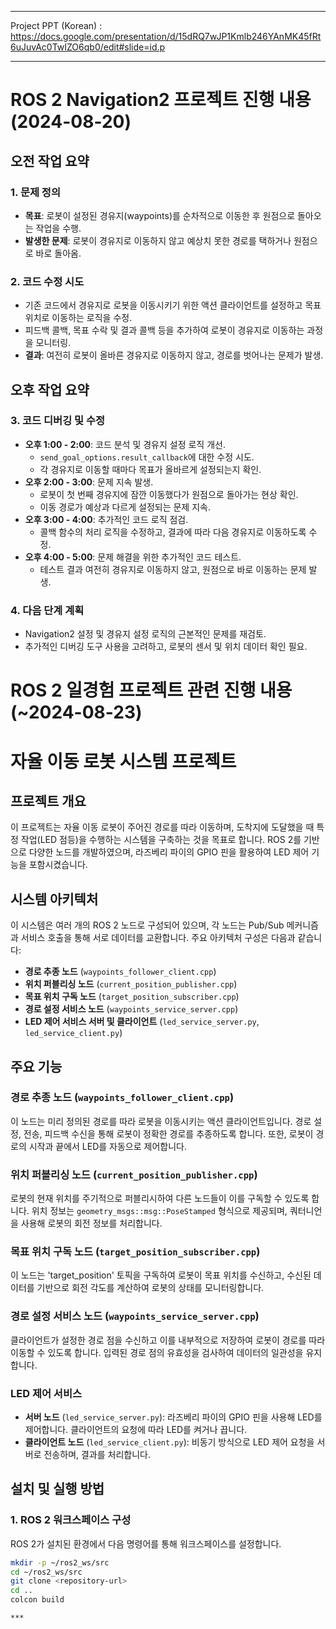 ***
Project PPT (Korean) : https://docs.google.com/presentation/d/15dRQ7wJP1Kmlb246YAnMK45fRt6uJuvAc0TwIZO6qb0/edit#slide=id.p
***

# ROS 2 Navigation2 프로젝트 진행 내용 (2024-08-20)

## 오전 작업 요약

### 1. 문제 정의
- **목표**: 로봇이 설정된 경유지(waypoints)를 순차적으로 이동한 후 원점으로 돌아오는 작업을 수행.
- **발생한 문제**: 로봇이 경유지로 이동하지 않고 예상치 못한 경로를 택하거나 원점으로 바로 돌아옴.

### 2. 코드 수정 시도
- 기존 코드에서 경유지로 로봇을 이동시키기 위한 액션 클라이언트를 설정하고 목표 위치로 이동하는 로직을 수정.
- 피드백 콜백, 목표 수락 및 결과 콜백 등을 추가하여 로봇이 경유지로 이동하는 과정을 모니터링.
- **결과**: 여전히 로봇이 올바른 경유지로 이동하지 않고, 경로를 벗어나는 문제가 발생.

## 오후 작업 요약

### 3. 코드 디버깅 및 수정
- **오후 1:00 - 2:00**: 코드 분석 및 경유지 설정 로직 개선.
    - `send_goal_options.result_callback`에 대한 수정 시도.
    - 각 경유지로 이동할 때마다 목표가 올바르게 설정되는지 확인.
- **오후 2:00 - 3:00**: 문제 지속 발생.
    - 로봇이 첫 번째 경유지에 잠깐 이동했다가 원점으로 돌아가는 현상 확인.
    - 이동 경로가 예상과 다르게 설정되는 문제 지속.
- **오후 3:00 - 4:00**: 추가적인 코드 로직 점검.
    - 콜백 함수의 처리 로직을 수정하고, 결과에 따라 다음 경유지로 이동하도록 수정.
- **오후 4:00 - 5:00**: 문제 해결을 위한 추가적인 코드 테스트.
    - 테스트 결과 여전히 경유지로 이동하지 않고, 원점으로 바로 이동하는 문제 발생.

### 4. 다음 단계 계획
- Navigation2 설정 및 경유지 설정 로직의 근본적인 문제를 재검토.
- 추가적인 디버깅 도구 사용을 고려하고, 로봇의 센서 및 위치 데이터 확인 필요.

# ROS 2 일경험 프로젝트 관련 진행 내용 (~2024-08-23)
# 자율 이동 로봇 시스템 프로젝트

## 프로젝트 개요
이 프로젝트는 자율 이동 로봇이 주어진 경로를 따라 이동하며, 도착지에 도달했을 때 특정 작업(LED 점등)을 수행하는 시스템을 구축하는 것을 목표로 합니다. ROS 2를 기반으로 다양한 노드를 개발하였으며, 라즈베리 파이의 GPIO 핀을 활용하여 LED 제어 기능을 포함시켰습니다.

## 시스템 아키텍처
이 시스템은 여러 개의 ROS 2 노드로 구성되어 있으며, 각 노드는 Pub/Sub 메커니즘과 서비스 호출을 통해 서로 데이터를 교환합니다. 주요 아키텍처 구성은 다음과 같습니다:
- **경로 추종 노드** (`waypoints_follower_client.cpp`)
- **위치 퍼블리싱 노드** (`current_position_publisher.cpp`)
- **목표 위치 구독 노드** (`target_position_subscriber.cpp`)
- **경로 설정 서비스 노드** (`waypoints_service_server.cpp`)
- **LED 제어 서비스 서버 및 클라이언트** (`led_service_server.py`, `led_service_client.py`)

## 주요 기능
### 경로 추종 노드 (`waypoints_follower_client.cpp`)
이 노드는 미리 정의된 경로를 따라 로봇을 이동시키는 액션 클라이언트입니다. 경로 설정, 전송, 피드백 수신을 통해 로봇이 정확한 경로를 추종하도록 합니다. 또한, 로봇이 경로의 시작과 끝에서 LED를 자동으로 제어합니다.

### 위치 퍼블리싱 노드 (`current_position_publisher.cpp`)
로봇의 현재 위치를 주기적으로 퍼블리시하여 다른 노드들이 이를 구독할 수 있도록 합니다. 위치 정보는 `geometry_msgs::msg::PoseStamped` 형식으로 제공되며, 쿼터니언을 사용해 로봇의 회전 정보를 처리합니다.

### 목표 위치 구독 노드 (`target_position_subscriber.cpp`)
이 노드는 'target_position' 토픽을 구독하여 로봇이 목표 위치를 수신하고, 수신된 데이터를 기반으로 회전 각도를 계산하여 로봇의 상태를 모니터링합니다.

### 경로 설정 서비스 노드 (`waypoints_service_server.cpp`)
클라이언트가 설정한 경로 점을 수신하고 이를 내부적으로 저장하여 로봇이 경로를 따라 이동할 수 있도록 합니다. 입력된 경로 점의 유효성을 검사하여 데이터의 일관성을 유지합니다.

### LED 제어 서비스
- **서버 노드** (`led_service_server.py`): 라즈베리 파이의 GPIO 핀을 사용해 LED를 제어합니다. 클라이언트의 요청에 따라 LED를 켜거나 끕니다.
- **클라이언트 노드** (`led_service_client.py`): 비동기 방식으로 LED 제어 요청을 서버로 전송하며, 결과를 처리합니다.

## 설치 및 실행 방법
### 1. ROS 2 워크스페이스 구성
ROS 2가 설치된 환경에서 다음 명령어를 통해 워크스페이스를 설정합니다.
```bash
mkdir -p ~/ros2_ws/src
cd ~/ros2_ws/src
git clone <repository-url>
cd ..
colcon build

***
